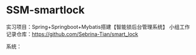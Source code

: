 # SSM-smartlock
实习项目：Spring+Springboot+Mybatis搭建【智能锁后台管理系统】
小组工作记录仓库：https://github.com/Sebrina-Tian/smart_lock


系统：

